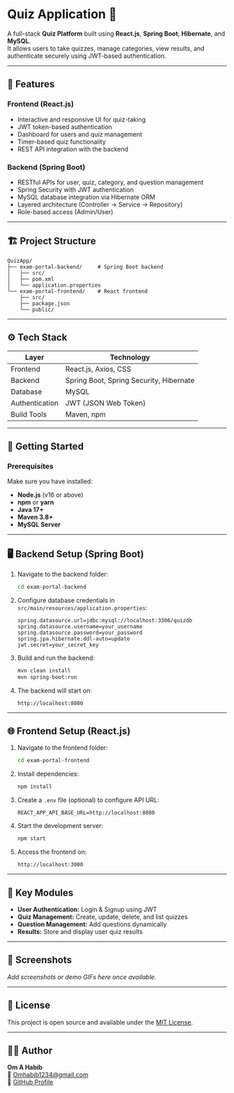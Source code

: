 # Quiz Application 🎯

A full-stack **Quiz Platform** built using **React.js**, **Spring Boot**, **Hibernate**, and **MySQL**.  
It allows users to take quizzes, manage categories, view results, and authenticate securely using JWT-based authentication.

---

## 🧩 Features

### Frontend (React.js)
- Interactive and responsive UI for quiz-taking
- JWT token-based authentication
- Dashboard for users and quiz management
- Timer-based quiz functionality
- REST API integration with the backend

### Backend (Spring Boot)
- RESTful APIs for user, quiz, category, and question management
- Spring Security with JWT authentication
- MySQL database integration via Hibernate ORM
- Layered architecture (Controller → Service → Repository)
- Role-based access (Admin/User)

---

## 🏗️ Project Structure

```
QuizApp/
├── exam-portal-backend/     # Spring Boot backend
│   ├── src/
│   ├── pom.xml
│   └── application.properties
└── exam-portal-frontend/    # React frontend
    ├── src/
    ├── package.json
    └── public/
```

---

## ⚙️ Tech Stack

| Layer | Technology |
|-------|-------------|
| Frontend | React.js, Axios, CSS |
| Backend | Spring Boot, Spring Security, Hibernate |
| Database | MySQL |
| Authentication | JWT (JSON Web Token) |
| Build Tools | Maven, npm |

---

## 🚀 Getting Started

### Prerequisites
Make sure you have installed:
- **Node.js** (v16 or above)
- **npm** or **yarn**
- **Java 17+**
- **Maven 3.8+**
- **MySQL Server**

---

## 🖥️ Backend Setup (Spring Boot)

1. Navigate to the backend folder:
   ```bash
   cd exam-portal-backend
   ```

2. Configure database credentials in `src/main/resources/application.properties`:
   ```properties
   spring.datasource.url=jdbc:mysql://localhost:3306/quizdb
   spring.datasource.username=your_username
   spring.datasource.password=your_password
   spring.jpa.hibernate.ddl-auto=update
   jwt.secret=your_secret_key
   ```

3. Build and run the backend:
   ```bash
   mvn clean install
   mvn spring-boot:run
   ```

4. The backend will start on:
   ```
   http://localhost:8080
   ```

---

## 🌐 Frontend Setup (React.js)

1. Navigate to the frontend folder:
   ```bash
   cd exam-portal-frontend
   ```

2. Install dependencies:
   ```bash
   npm install
   ```

3. Create a `.env` file (optional) to configure API URL:
   ```env
   REACT_APP_API_BASE_URL=http://localhost:8080
   ```

4. Start the development server:
   ```bash
   npm start
   ```

5. Access the frontend on:
   ```
   http://localhost:3000
   ```

---

## 🧠 Key Modules

- **User Authentication:** Login & Signup using JWT
- **Quiz Management:** Create, update, delete, and list quizzes
- **Question Management:** Add questions dynamically
- **Results:** Store and display user quiz results

---

## 📸 Screenshots
_Add screenshots or demo GIFs here once available._

---

## 🧾 License
This project is open source and available under the [MIT License](LICENSE).

---

## 👨‍💻 Author
**Om A Habib**  
📧 [Omhabib1234@gmail.com](mailto:Omhabib1234@gmail.com)  
💼 [GitHub Profile](https://github.com/)
